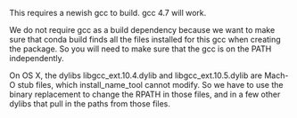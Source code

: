 This requires a newish gcc to build. gcc 4.7 will work.

We do not require gcc as a build dependency because we want to make sure that
conda build finds all the files installed for this gcc when creating the
package. So you will need to make sure that the gcc is on the PATH
independently.

On OS X, the dylibs libgcc_ext.10.4.dylib and libgcc_ext.10.5.dylib are Mach-O
stub files, which install_name_tool cannot modify. So we have to use the
binary replacement to change the RPATH in those files, and in a few other
dylibs that pull in the paths from those files.

